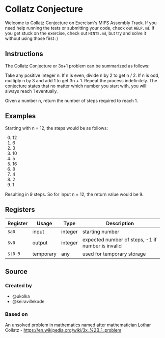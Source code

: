 # Collatz Conjecture

Welcome to Collatz Conjecture on Exercism's MIPS Assembly Track.
If you need help running the tests or submitting your code, check out `HELP.md`.
If you get stuck on the exercise, check out `HINTS.md`, but try and solve it without using those first :)

## Instructions

The Collatz Conjecture or 3x+1 problem can be summarized as follows:

Take any positive integer n.
If n is even, divide n by 2 to get n / 2.
If n is odd, multiply n by 3 and add 1 to get 3n + 1.
Repeat the process indefinitely.
The conjecture states that no matter which number you start with, you will always reach 1 eventually.

Given a number n, return the number of steps required to reach 1.

## Examples

Starting with n = 12, the steps would be as follows:

0. 12
1. 6
2. 3
3. 10
4. 5
5. 16
6. 8
7. 4
8. 2
9. 1

Resulting in 9 steps.
So for input n = 12, the return value would be 9.

## Registers

| Register | Usage     | Type    | Description                                       |
| -------- | --------- | ------- | ------------------------------------------------- |
| `$a0`    | input     | integer | starting number                                   |
| `$v0`    | output    | integer | expected number of steps, -1 if number is invalid |
| `$t0-9`  | temporary | any     | used for temporary storage                        |

## Source

### Created by

- @ukolka
- @keiravillekode

### Based on

An unsolved problem in mathematics named after mathematician Lothar Collatz - https://en.wikipedia.org/wiki/3x_%2B_1_problem